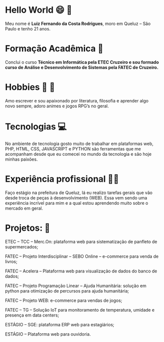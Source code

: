 <h1>Hello World 😄 👋</h1>

Meu nome é <strong>Luiz Fernando da Costa Rodrigues</strong>, moro em Queluz – São Paulo e tenho 21 anos.
<h1>Formação Acadêmica 🏫</h1>
Conclui o curso <strong>Técnico em Informática pela ETEC Cruzeiro e sou formado curso de Análise e Desenvolvimento de Sistemas pela FATEC de Cruzeiro.</strong>
<h1>Hobbies 🏃 📖</h1>
Amo escrever e sou apaixonado por literatura, filosofia e aprender algo novo sempre, adoro animes e jogos RPG’s no geral.
<h1>Tecnologias 💻</h1>
No ambiente de tecnologia gosto muito de trabalhar em plataformas web, PHP, HTML, CSS, JAVASCRIPT e PYTHON são ferramentas que me acompanham desde que eu comecei no mundo da tecnologia e são hoje minhas paixões.
<h1>Experiência profissional 👨‍💼</h1>
Faço estágio na prefeitura de Queluz, lá eu realizo tarefas gerais que vão desde troca de peças à desenvolvimento (WEB). Essa vem sendo uma experiência incrível para mim e a qual estou aprendendo muito sobre o mercado em geral. 

<h1>Projetos: 📖</h1>
ETEC – TCC – Merc.On: plataforma web para sistematização de panfleto de supermercados;

FATEC – Projeto Interdisciplinar – SEBO Online – e-commerce para venda de livros;

FATEC – Acelera – Plataforma web para visualização de dados do banco de dados;

FATEC – Projeto Programação Linear – Ajuda Humanitária: solução em python para otimização de percursos para ajuda humanitária;

FATEC – Projeto WEB: e-commerce para vendas de jogos;

FATEC – TG – Solução IoT para monitoramento de temperatura, umidade e presença em data centers;

ESTÁGIO – SGE: plataforma ERP web para estagiários;

ESTÁGIO – Plataforma web para ouvidoria.
